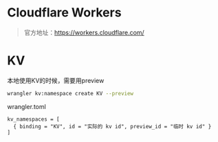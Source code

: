 # Cloudflare Workers

> 官方地址：https://workers.cloudflare.com/

# KV

本地使用KV的时候，需要用preview

```bash
wrangler kv:namespace create KV --preview
```

wrangler.toml

```text
kv_namespaces = [
  { binding = "KV", id = "实际的 kv id", preview_id = "临时 kv id" }
]
```
